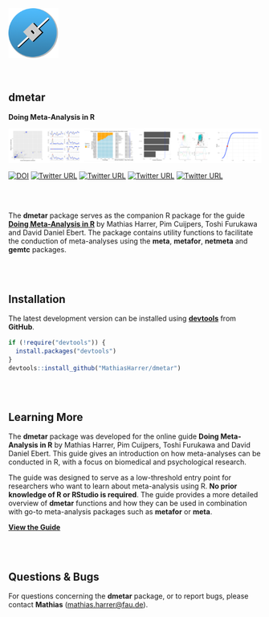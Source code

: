 <br></br>
<img src="man/figures/logo.png" align="left" alt="" width="100" />
<br></br>
<br></br>
<br></br>
<br></br>

## dmetar

**Doing Meta-Analysis in R**

![](docs/front.png)

[![DOI](https://zenodo.org/badge/152492192.svg)](https://zenodo.org/badge/latestdoi/152492192)
[![Twitter URL](https://img.shields.io/twitter/url/https/twitter.com/MathiasHarrer.svg?style=social&label=Follow%20%40MathiasHarrer)](https://twitter.com/MathiasHarrer)
[![Twitter URL](https://img.shields.io/twitter/url/https/twitter.com/pimcuijpers.svg?style=social&label=Follow%20%40pimcuijpers)](https://twitter.com/pimcuijpers)
[![Twitter URL](https://img.shields.io/twitter/url/https/twitter.com/pimcuijpers.svg?style=social&label=Follow%20%40Toshi_FRKW)](https://twitter.com/Toshi_FRKW)
[![Twitter URL](https://img.shields.io/twitter/url/https/twitter.com/DDEbert.svg?style=social&label=Follow%20%40DDEbert)](https://twitter.com/DDEbert)

<br></br>

The **dmetar** package serves as the companion R package for the guide [**Doing Meta-Analysis in R**](https://bookdown.org/MathiasHarrer/Doing_Meta_Analysis_in_R/) by Mathias Harrer, Pim Cuijpers, Toshi Furukawa and David Daniel Ebert. The package contains utility functions to facilitate the conduction of meta-analyses using the **meta**, **metafor**, **netmeta** and **gemtc** packages.

<br></br>

## Installation

The latest development version can be installed using [**devtools**](https://devtools.r-lib.org/) from **GitHub**.

``` r
if (!require("devtools")) {
  install.packages("devtools")
}
devtools::install_github("MathiasHarrer/dmetar")
```

<br></br>

## Learning More 

The **dmetar** package was developed for the online guide **Doing Meta-Analysis in R** by Mathias Harrer, Pim Cuijpers, Toshi Furukawa and David Daniel Ebert. This guide gives an introduction on how meta-analyses can be conducted in R, with a focus on biomedical and psychological research. 

The guide was designed to serve as a low-threshold entry point for researchers who want to learn about meta-analysis using R. **No prior knowledge of R or RStudio is required**. The guide provides a more detailed overview of **dmetar** functions and how they can be used in combination with go-to meta-analysis packages such as **metafor** or **meta**.

[**View the Guide**](https://bookdown.org/MathiasHarrer/Doing_Meta_Analysis_in_R/)

<br></br>

## Questions & Bugs

For questions concerning the **dmetar** package, or to report bugs, please contact **Mathias** (mathias.harrer@fau.de). 
